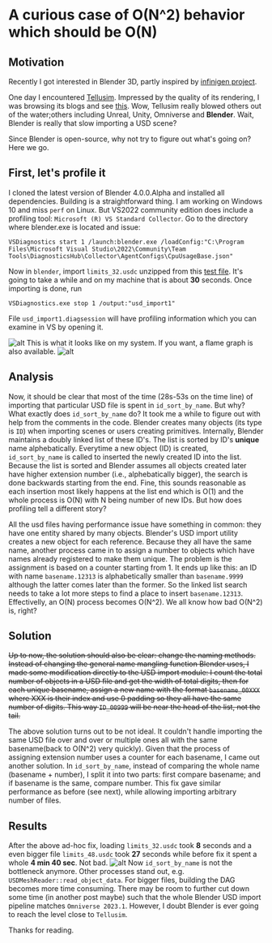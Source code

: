 # A curious case of O(N^2) behavior which should be O(N)

## Motivation

Recently I got interested in Blender 3D, partly inspired by [infinigen project](https://github.com/princeton-vl/infinigen).

One day I encountered [Tellusim](https://tellusim.com/). Impressed by the quality of its rendering, I was browsing its blogs and see [this](https://tellusim.com/import/). Wow, Tellusim really blowed others out of the water;others including Unreal, Unity, Omniverse and **Blender**. Wait, Blender is really that slow importing a USD scene? 

Since Blender is open-source, why not try to figure out what's going on? Here we go.

## First, let's profile it

I cloned the latest version of Blender 4.0.0.Alpha and installed all dependencies. Building is a straightforward thing. I am working on Windows 10 and miss ```perf``` on Linux. But VS2022 community edition does include a profiling tool: ```Microsoft (R) VS Standard Collector```. Go to the directory where blender.exe is located and issue:
```
VSDiagnostics start 1 /launch:blender.exe /loadConfig:"C:\Program Files\Microsoft Visual Studio\2022\Community\Team Tools\DiagnosticsHub\Collector\AgentConfigs\CpuUsageBase.json"
```

Now in ```blender```, import ```limits_32.usdc``` unzipped from this [test file](https://tellusim.com/download/import/limits.zip). It's going to take a while and on my machine that is about **30** seconds. Once importing is done, run
```
VSDiagnostics.exe stop 1 /output:"usd_import1"
```

File ```usd_import1.diagsession``` will have profiling information which you can examine in VS by opening it. 

![alt](https://gist.github.com/bssrdf/397900607028bffd0f8d223a7acdce7e/raw/61bcd1ea0fe9f94f11476c1fc49ca62b8cfb51b9/profiling1.png) 
This is what it looks like on my system. If you want, a flame graph is also available. 
![alt](https://gist.github.com/bssrdf/397900607028bffd0f8d223a7acdce7e/raw/61bcd1ea0fe9f94f11476c1fc49ca62b8cfb51b9/profiling2.png)

## Analysis

Now, it should be clear that most of the time (28s-53s on the time line) of importing that particular USD file is spent in ```id_sort_by_name```. But why? What exactly does ```id_sort_by_name``` do? It took me a while to figure out with help from the comments in the code. Blender creates many objects (its type is ```ID```) when importing scenes or users creating primitives. Internally, Blender maintains a doubly linked list of these ID's. The list is sorted by ID's **unique** name alphebatically. Everytime a new object (ID) is created, ```id_sort_by_name``` is called to inserted the newly created ID into the list. Because the list is sorted and Blender assumes all objects created later have higher extension number (i.e., alphebatically bigger), the search is done backwards starting from the end. Fine, this sounds reasonable as each insertion most likely happens at the list end which is O(1) and the whole process is O(N) with N being number of new IDs. But how does profiling tell a different story?     

All the usd files having performance issue have something in common: they have one entity shared by many objects. Blender's USD import utility creates a new object for each reference. Because they all have the same name, another process came in to assign a number to objects which have names already registered to make them unique. The problem is the assignment is based on a counter starting from 1. It ends up like this: an ID with name ```basename.12313``` is alphabetically smaller than ```basename.9999``` although the latter comes later than the former. So the linked list search needs to take a lot more steps to find a place to insert ```basename.12313```. Effectivelly, an O(N) process becomes O(N^2). We all know how bad O(N^2) is, right?          

## Solution

~~Up to now, the solution should also be clear: change the naming methods. Instead of changing the general name mangling function Blender uses, I made some modification directly to the USD import module: I count the total number of objects in a USD file and get the width of total digits, then for each unique basename, assign a new name with the format ```basename_00XXX``` where XXX is their index and use 0 padding so they all have the same number of digits. This way ```ID_00999``` will be near the head of the list, not the tail.~~

The above solution turns out to be not ideal. It couldn't handle importing the same USD file over and over or multiple ones all with the same basename(back to O(N^2) very quickly). Given that the process of assigning extension number uses a counter for each basename, I came out another solution. In ```id_sort_by_name```, instead of comparing the whole name (basename + number), I split it into two parts: first compare basename; and if basename is the same, compare number. This fix gave similar performance as before (see next), while allowing importing arbitrary number of files.

## Results

After the above ad-hoc fix, loading ```limits_32.usdc``` took **8** seconds and a even bigger file ```limits_48.usdc``` took **27** seconds while before fix it spent a whole **4 min 40 sec**. Not bad. 
![alt](https://gist.github.com/bssrdf/397900607028bffd0f8d223a7acdce7e/raw/61bcd1ea0fe9f94f11476c1fc49ca62b8cfb51b9/profiling3.png)
Now ```id_sort_by_name``` is not the bottleneck anymore. Other processes stand out, e.g. ```USDMeshReader::read_object_data```. For bigger files, building the DAG becomes more time consuming. There may be room to further cut down some time (in another post maybe) such that the whole Blender USD import pipeline matches ```Omniverse 2023.1```. However, I doubt Blender is ever going to reach the level close to ```Tellusim```.


Thanks for reading.
















